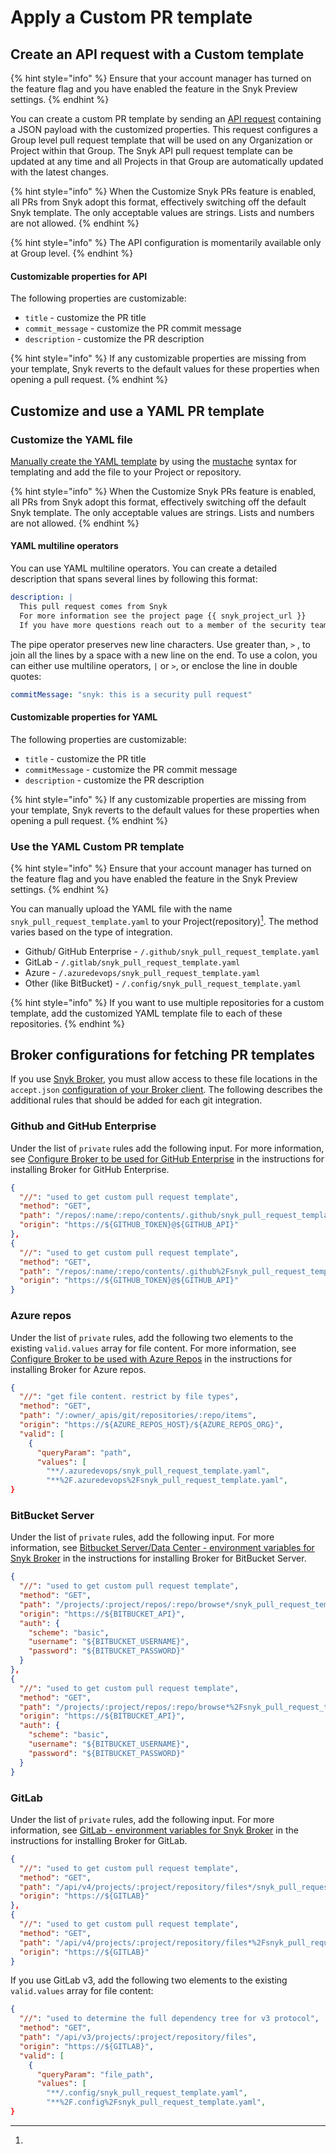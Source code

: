 # Apply a Custom PR template

## Create an API request with a Custom template

{% hint style="info" %}
Ensure that your account manager has turned on the feature flag and you have enabled the feature in the Snyk Preview settings.&#x20;
{% endhint %}

You can create a custom PR template by sending an [API request](https://apidocs.snyk.io/?version=2023-10-13%7Ebeta#tag--Pull-Request-Templates) containing a JSON payload with the customized properties. This request configures a Group level pull request template that will be used on any Organization or Project within that Group. The Snyk API pull request template can be updated at any time and all Projects in that Group are automatically updated with the latest changes.

{% hint style="info" %}
When the Customize Snyk PRs feature is enabled, all PRs from Snyk adopt this format, effectively switching off the default Snyk template. The only acceptable values are strings. Lists and numbers are not allowed.
{% endhint %}

{% hint style="info" %}
The API configuration is momentarily available only at Group level.
{% endhint %}

#### Customizable properties for API

The following properties are customizable:

* `title` - customize the PR title
* `commit_message` - customize the PR commit message
* `description` - customize the PR description&#x20;

{% hint style="info" %}
If any customizable properties are missing from your template, Snyk reverts to the default values for these properties when opening a pull request.&#x20;
{% endhint %}

## Customize and use a YAML PR template

### Customize the YAML file

[Manually create the YAML template](apply-a-custom-pr-template.md#manually-customize-the-pr-template) by using the [mustache](https://mustache.github.io) syntax for templating and add the file to your Project or repository.

{% hint style="info" %}
When the Customize Snyk PRs feature is enabled, all PRs from Snyk adopt this format, effectively switching off the default Snyk template. The only acceptable values are strings. Lists and numbers are not allowed.
{% endhint %}

#### YAML multiline operators

You can use YAML multiline operators. You can create a detailed description that spans several lines by following this format:&#x20;

```yaml
description: |
  This pull request comes from Snyk
  For more information see the project page {{ snyk_project_url }}
  If you have more questions reach out to a member of the security team

```

The pipe operator preserves new line characters. Use greater than, `>` , to join all the lines by a space with a new line on the end. To use a colon, you can either use multiline operators, `|` or `>`, or enclose the line in double quotes:

```yaml
commitMessage: "snyk: this is a security pull request"
```

#### Customizable properties for YAML

The following properties are customizable:

* `title` - customize the PR title
* `commitMessage` - customize the PR commit message
* `description` - customize the PR description&#x20;

{% hint style="info" %}
If any customizable properties are missing from your template, Snyk reverts to the default values for these properties when opening a pull request.&#x20;
{% endhint %}

### Use the YAML Custom PR template

{% hint style="info" %}
Ensure that your account manager has turned on the feature flag and you have enabled the feature in the Snyk Preview settings.&#x20;
{% endhint %}

You can manually upload the YAML file with the name  `snyk_pull_request_template.yaml` to your Project(repository)[^1]. The method varies based on the type of integration.

* Github/ GitHub Enterprise - `/.github/snyk_pull_request_template.yaml`
* GitLab  - `/.gitlab/snyk_pull_request_template.yaml`
* Azure  - `/.azuredevops/snyk_pull_request_template.yaml`
* Other (like BitBucket)  - `/.config/snyk_pull_request_template.yaml`

{% hint style="info" %}
If you want to use multiple repositories for a custom template, add the customized YAML template file to each of these repositories.
{% endhint %}

## Broker configurations for fetching PR templates

If you use  [Snyk Broker](../../../../getting-started-with-the-snyk-enterprise-plan/snyk-broker/), you must allow access to these file locations in the `accept.json` [configuration of your Broker client](../../../../getting-started-with-the-snyk-enterprise-plan/snyk-broker/snyk-broker-code-agent/install-snyk-broker-code-agent-using-docker/set-up-the-broker-client/run-the-broker-client-with-the-code-snippets-display.md). The following describes the additional rules that should be added for each git integration.

### Github and GitHub Enterprise

Under the list of `private` rules add the following input. For more information, see [Configure Broker to be used for GitHub Enterprise](../../../../getting-started-with-the-snyk-enterprise-plan/snyk-broker/install-and-configure-snyk-broker/github-enterprise-prerequisites-and-steps-to-install-and-configure-broker/setup-broker-with-github-enterprise.md#configure-broker-to-be-used-for-github-enterprise) in the instructions for installing Broker for GitHub Enterprise.

```json
{
  "//": "used to get custom pull request template",
  "method": "GET",
  "path": "/repos/:name/:repo/contents/.github/snyk_pull_request_template.yaml",
  "origin": "https://${GITHUB_TOKEN}@${GITHUB_API}"
},
{
  "//": "used to get custom pull request template",
  "method": "GET",
  "path": "/repos/:name/:repo/contents/.github%2Fsnyk_pull_request_template.yaml",
  "origin": "https://${GITHUB_TOKEN}@${GITHUB_API}"
}
```

### Azure repos

Under the list of `private` rules, add the following two elements to the existing `valid.values` array for file content. For more information, see [Configure Broker to be used with Azure Repos](../../../../getting-started-with-the-snyk-enterprise-plan/snyk-broker/install-and-configure-snyk-broker/azure-repos-prerequisites-and-steps-to-install-and-configure-broker/setup-broker-with-azure-repos.md#configure-broker-to-be-used-with-azure-repos) in the instructions for installing Broker for Azure repos.

```json
{
  "//": "get file content. restrict by file types",
  "method": "GET",
  "path": "/:owner/_apis/git/repositories/:repo/items",
  "origin": "https://${AZURE_REPOS_HOST}/${AZURE_REPOS_ORG}",
  "valid": [
    {
      "queryParam": "path",
      "values": [
        "**/.azuredevops/snyk_pull_request_template.yaml",
        "**%2F.azuredevops%2Fsnyk_pull_request_template.yaml",
}
```

### BitBucket Server

Under the list of `private` rules, add the following input. For more information, see [Bitbucket Server/Data Center - environment variables for Snyk Broker](../../../../getting-started-with-the-snyk-enterprise-plan/snyk-broker/install-and-configure-snyk-broker/bitbucket-server-data-center-prerequisites-and-steps-to-install-and-configure-broker/bitbucket-server-data-center-environment-variables-for-snyk-broker.md) in the instructions for installing Broker for BitBucket Server.

```json
{
  "//": "used to get custom pull request template",
  "method": "GET",
  "path": "/projects/:project/repos/:repo/browse*/snyk_pull_request_template.yaml",
  "origin": "https://${BITBUCKET_API}",
  "auth": {
    "scheme": "basic",
    "username": "${BITBUCKET_USERNAME}",
    "password": "${BITBUCKET_PASSWORD}"
  }
},
{
  "//": "used to get custom pull request template",
  "method": "GET",
  "path": "/projects/:project/repos/:repo/browse*%2Fsnyk_pull_request_template.yaml",
  "origin": "https://${BITBUCKET_API}",
  "auth": {
    "scheme": "basic",
    "username": "${BITBUCKET_USERNAME}",
    "password": "${BITBUCKET_PASSWORD}"
  }
}
```

### GitLab

Under the list of `private` rules, add the following input. For more information, see [GitLab - environment variables for Snyk Broker](../../../../getting-started-with-the-snyk-enterprise-plan/snyk-broker/install-and-configure-snyk-broker/gitlab-prerequisites-and-steps-to-install-and-configure-broker/gitlab-environment-variables-for-snyk-broker.md) in the instructions for installing Broker for GitLab.

```json
{
  "//": "used to get custom pull request template",
  "method": "GET",
  "path": "/api/v4/projects/:project/repository/files*/snyk_pull_request_template.yaml",
  "origin": "https://${GITLAB}"
},
{
  "//": "used to get custom pull request template",
  "method": "GET",
  "path": "/api/v4/projects/:project/repository/files*%2Fsnyk_pull_request_template.yaml",
  "origin": "https://${GITLAB}"
}
```

If you use GitLab v3, add the following two elements to the existing `valid.values` array for file content:

```json
{
  "//": "used to determine the full dependency tree for v3 protocol",
  "method": "GET",
  "path": "/api/v3/projects/:project/repository/files",
  "origin": "https://${GITLAB}",
  "valid": [
    {
      "queryParam": "file_path",
      "values": [
        "**/.config/snyk_pull_request_template.yaml",
        "**%2F.config%2Fsnyk_pull_request_template.yaml",
}
```

[^1]: 
